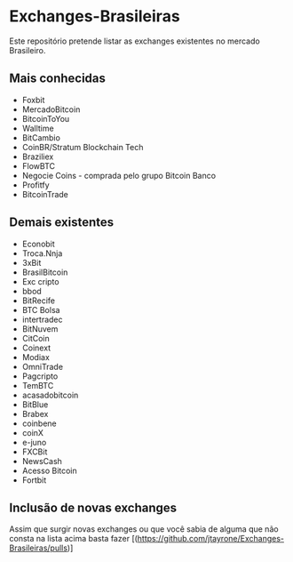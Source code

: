 # Exchanges-Brasileiras
Este repositório pretende listar as exchanges existentes no mercado Brasileiro.
## Mais conhecidas
* Foxbit
* MercadoBitcoin
* BitcoinToYou
* Walltime
* BitCambio
* CoinBR/Stratum Blockchain Tech
* Braziliex
* FlowBTC
* Negocie Coins - comprada pelo grupo Bitcoin Banco
* Profitfy
* BitcoinTrade
## Demais existentes
* Econobit
* Troca.Nnja
* 3xBit
* BrasilBitcoin
* Exc cripto
* bbod
* BitRecife
* BTC Bolsa
* intertradec
* BitNuvem
* CitCoin
* Coinext
* Modiax
* OmniTrade
* Pagcripto
* TemBTC
* acasadobitcoin
* BitBlue
* Brabex
* coinbene
* coinX
* e-juno
* FXCBit
* NewsCash
* Acesso Bitcoin
* Fortbit
## Inclusão de novas exchanges
Assim que surgir novas exchanges ou que você sabia de alguma que não consta na lista acima basta fazer [(https://github.com/jtayrone/Exchanges-Brasileiras/pulls)]
